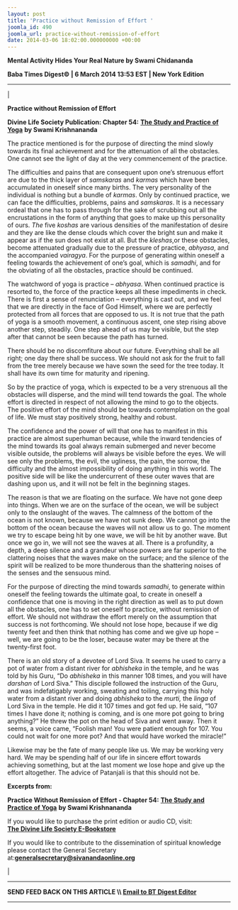 ```yaml
---
layout: post
title: 'Practice without Remission of Effort '
joomla_id: 490
joomla_url: practice-without-remission-of-effort
date: 2014-03-06 18:02:00.000000000 +00:00
---
```

 **Mental Activity Hides Your Real Nature by Swami Chidananda**

**Baba Times Digest© | 6 March 2014 13:53 EST | New York Edition**

* * *

| 

**Practice without Remission of Effort**

**Divine Life Society Publication: Chapter 54:** [**The Study and Practice of Yoga**](http://www.swami-krishnananda.org/patanjali/raja_54.html) **by Swami Krishnananda**

The practice mentioned is for the purpose of directing the mind slowly towards its final achievement and for the attenuation of all the obstacles. One cannot see the light of day at the very commencement of the practice.

The difficulties and pains that are consequent upon one’s strenuous effort are due to the thick layer of _samskaras_ and _karmas_ which have been accumulated in oneself since many births. The very personality of the individual is nothing but a bundle of _karmas_. Only by continued practice, we can face the difficulties, problems, pains and _samskaras_. It is a necessary ordeal that one has to pass through for the sake of scrubbing out all the encrustations in the form of anything that goes to make up this personality of ours. _The_ five _koshas_ are various densities of the manifestation of desire and they are like the dense clouds which cover the bright sun and make it appear as if the sun does not exist at all. But the _kleshas_,or these obstacles, become attenuated gradually due to the pressure of practice, _abhyasa_, and the accompanied _vairagya_. For the purpose of generating within oneself a feeling towards the achievement of one’s goal, which is _samadhi_, and for the obviating of all the obstacles, practice should be continued.

The watchword of yoga is practice – _abhyasa_. When continued practice is resorted to, the force of the practice keeps all these impediments in check. There is first a sense of renunciation – everything is cast out, and we feel that we are directly in the face of God Himself, where we are perfectly protected from all forces that are opposed to us. It is not true that the path of yoga is a smooth movement, a continuous ascent, one step rising above another step, steadily. One step ahead of us may be visible, but the step after that cannot be seen because the path has turned.

There should be no discomfiture about our future. Everything shall be all right; one day there shall be success. We should not ask for the fruit to fall from the tree merely because we have sown the seed for the tree today. It shall have its own time for maturity and ripening.

So by the practice of yoga, which is expected to be a very strenuous all the obstacles will disperse, and the mind will tend towards the goal. The whole effort is directed in respect of not allowing the mind to go to the objects. The positive effort of the mind should be towards contemplation on the goal of life. We must stay positively strong, healthy and robust.

The confidence and the power of will that one has to manifest in this practice are almost superhuman because, while the inward tendencies of the mind towards its goal always remain submerged and never become visible outside, the problems will always be visible before the eyes. We will see only the problems, the evil, the ugliness, the pain, the sorrow, the difficulty and the almost impossibility of doing anything in this world. The positive side will be like the undercurrent of these outer waves that are dashing upon us, and it will not be felt in the beginning stages.

The reason is that we are floating on the surface. We have not gone deep into things. When we are on the surface of the ocean, we will be subject only to the onslaught of the waves. The calmness of the bottom of the ocean is not known, because we have not sunk deep. We cannot go into the bottom of the ocean because the waves will not allow us to go. The moment we try to escape being hit by one wave, we will be hit by another wave. But once we go in, we will not see the waves at all. There is a profundity, a depth, a deep silence and a grandeur whose powers are far superior to the clattering noises that the waves make on the surface; and the silence of the spirit will be realized to be more thunderous than the shattering noises of the senses and the sensuous mind.

For the purpose of directing the mind towards _samadhi_, to generate within oneself the feeling towards the ultimate goal, to create in oneself a confidence that one is moving in the right direction as well as to put down all the obstacles, one has to set oneself to practice, without remission of effort. We should not withdraw the effort merely on the assumption that success is not forthcoming. We should not lose hope, because if we dig twenty feet and then think that nothing has come and we give up hope – well, we are going to be the loser, because water may be there at the twenty-first foot.

There is an old story of a devotee of Lord Siva. It seems he used to carry a pot of water from a distant river for _abhisheka_ in the temple, and he was told by his Guru, “Do _abhisheka_ in this manner 108 times, and you will have _darshan_ of Lord Siva.” This disciple followed the instruction of the Guru, and was indefatigably working, sweating and toiling, carrying this holy water from a distant river and doing _abhisheka_ to the _murti,_ the _linga_ of Lord Siva in the temple. He did it 107 times and got fed up. He said, “107 times I have done it; nothing is coming, and is one more pot going to bring anything?” He threw the pot on the head of Siva and went away. Then it seems, a voice came, “Foolish man! You were patient enough for 107. You could not wait for one more pot? And that would have worked the miracle!”

Likewise may be the fate of many people like us. We may be working very hard. We may be spending half of our life in sincere effort towards achieving something, but at the last moment we lose hope and give up the effort altogether. The advice of Patanjali is that this should not be.

**Excerpts from:**

**Practice Without Remission of Effort - Chapter 54:** [**The Study and Practice of Yoga**](http://www.swami-krishnananda.org/patanjali/raja_54.html) **by Swami Krishnananda**

If you would like to purchase the print edition or audio CD, visit:   
 **[The Divine Life Society E-Bookstore](http://www.dlshq.org/cgi-bin/store/commerce.cgi?category=krishnananda&cart_id=1394930528.401)**

If you would like to contribute to the dissemination of spiritual knowledge please contact the General Secretary at:**[](mailto:generalsecretary@sivanandaonline.org)[generalsecretary@sivanandaonline.org](mailto:generalsecretary@sivanandaonline.org)**



 |



* * *

**SEND FEED BACK ON THIS ARTICLE \\\ [Email to BT Digest Editor](mailto:thebabatimes@gmail.com)**

* * *



